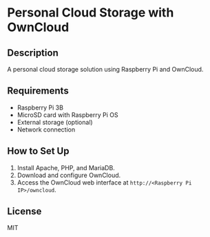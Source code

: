 # Personal Cloud Storage with OwnCloud

## Description
A personal cloud storage solution using Raspberry Pi and OwnCloud.

## Requirements
- Raspberry Pi 3B
- MicroSD card with Raspberry Pi OS
- External storage (optional)
- Network connection

## How to Set Up
1. Install Apache, PHP, and MariaDB.
2. Download and configure OwnCloud.
3. Access the OwnCloud web interface at `http://<Raspberry Pi IP>/owncloud`.

## License
MIT
